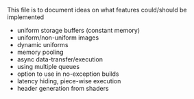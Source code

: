 This file is to document ideas on what features could/should be implemented

- uniform storage buffers (constant memory)
- uniform/non-uniform images
- dynamic uniforms
- memory pooling
- async data-transfer/execution
- using multiple queues
- option to use in no-exception builds
- latency hiding, piece-wise execution
- header generation from shaders
